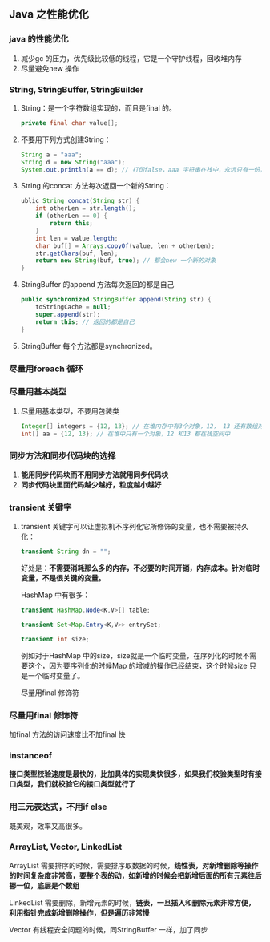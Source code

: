 ## Java 之性能优化

### java 的性能优化

1. 减少gc 的压力，优先级比较低的线程，它是一个守护线程，回收堆内存
2. 尽量避免new 操作

### String, StringBuffer, StringBuilder

1. String：是一个字符数组实现的，而且是final 的。

   ```java
   private final char value[];
   ```


2. 不要用下列方式创建String：

   ```java
   String a = "aaa";
   String d = new String("aaa");
   System.out.println(a == d); // 打印false，aaa 字符串在栈中，永远只有一份，但是如果调用了new String 这个构造器，那么会在堆中创建一个新的对象，每次调用都会创建一个新的String 在堆中的对象
   ```

3. String 的concat 方法每次返回一个新的String：

   ```java
   ublic String concat(String str) {
       int otherLen = str.length();
       if (otherLen == 0) {
           return this;
       }
       int len = value.length;
       char buf[] = Arrays.copyOf(value, len + otherLen);
       str.getChars(buf, len);
       return new String(buf, true); // 都会new 一个新的对象
   }
   ```


3. StringBuffer 的append 方法每次返回的都是自己

   ```java
   public synchronized StringBuffer append(String str) {
       toStringCache = null;
       super.append(str);
       return this; // 返回的都是自己
   }
   ```

4. StringBuffer 每个方法都是synchronized。

### 尽量用foreach 循环

### 尽量用基本类型

1. 尽量用基本类型，不要用包装类

   ```java
   Integer[] integers = {12, 13}; // 在堆内存中有3个对象，12， 13 还有数组对象
   int[] aa = {12, 13}; // 在堆中只有一个对象，12 和13 都在栈空间中
   ```

### 同步方法和同步代码块的选择

1. **能用同步代码块而不用同步方法就用同步代码块**
2. **同步代码块里面代码越少越好，粒度越小越好**

### transient 关键字

1. transient 关键字可以让虚拟机不序列化它所修饰的变量，也不需要被持久化：

   ```java
   transient String dn = "";
   ```

   好处是：**不需要消耗那么多的内存，不必要的时间开销，内存成本。针对临时变量，不是很关键的变量。**

   HashMap 中有很多：

   ```java
   transient HashMap.Node<K,V>[] table;

   transient Set<Map.Entry<K,V>> entrySet;

   transient int size;
   ```

   例如对于HashMap 中的size，size就是一个临时变量，在序列化的时候不需要这个，因为要序列化的时候Map 的增减的操作已经结束，这个时候size 只是一个临时变量了。

   尽量用final 修饰符

### 尽量用final 修饰符

加final 方法的访问速度比不加final 快

### instanceof 

**接口类型校验速度是最快的，比加具体的实现类快很多，如果我们校验类型时有接口类型，我们就校验它的接口类型就行了**

### 用三元表达式，不用if else

既美观，效率又高很多。

### ArrayList, Vector, LinkedList

ArrayList 需要排序的时候，需要排序取数据的时候，**线性表，对新增删除等操作的时间复杂度非常高，要整个表的动，如新增的时候会把新增后面的所有元素往后挪一位，底层是个数组**

LinkedList 需要删除，新增元素的时候，**链表，一旦插入和删除元素非常方便，利用指针完成新增删除操作，但是遍历非常慢**

Vector 有线程安全问题的时候，同StringBuffer 一样，加了同步